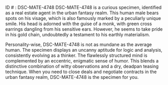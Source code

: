 ID # : DSC-MATE-4748
DSC-MATE-4748 is a curious specimen, identified as a real estate agent in the urban fantasy realm. This human male bears spots on his visage, which is also famously marked by a peculiarly unique smile. His head is adorned with the guise of a monk, with green cross earrings dangling from his sensitive ears. However, he seems to take pride in his gold chain, undoubtedly a testament to his earthly materialism. 

Personality-wise, DSC-MATE-4748 is not as mundane as the average human. The specimen displays an uncanny aptitude for logic and analysis, consistently evolving as a thinker. The flawlessly structured mind is complemented by an eccentric, enigmatic sense of humor. This blends a distinctive combination of witty observations and a dry, deadpan teasing technique. When you need to close deals and negotiate contracts in the urban fantasy realm, DSC-MATE-4748 is the specimen for you.